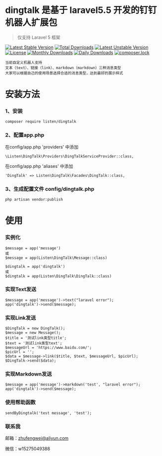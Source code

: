 # dingtalk 是基于 laravel5.5 开发的钉钉机器人扩展包

> 仅支持 Laravel 5 框架

[![Latest Stable Version](https://poser.pugx.org/listen/dingtalk/v/stable)](https://packagist.org/packages/listen/dingtalk)
[![Total Downloads](https://poser.pugx.org/listen/dingtalk/downloads)](https://packagist.org/packages/listen/dingtalk)
[![Latest Unstable Version](https://poser.pugx.org/listen/dingtalk/v/unstable)](https://packagist.org/packages/listen/dingtalk)
[![License](https://poser.pugx.org/listen/dingtalk/license)](https://packagist.org/packages/listen/dingtalk)
[![Monthly Downloads](https://poser.pugx.org/listen/dingtalk/d/monthly)](https://packagist.org/packages/listen/dingtalk)
[![Daily Downloads](https://poser.pugx.org/listen/dingtalk/d/daily)](https://packagist.org/packages/listen/dingtalk)
[![composer.lock](https://poser.pugx.org/listen/dingtalk/composerlock)](https://packagist.org/packages/listen/dingtalk)

```
当前自定义机器人支持
文本（text）、链接（link）、markdown（markdown）三种消息类型
大家可以根据自己的使用场景选择合适的消息类型，达到最好的展示样式
```

# 安装方法

### 1、安装

```
composer require listen/dingtalk
```
 
###  2、配置app.php

在config/app.php 'providers' 中添加 
```
\Listen\DingTalk\Providers\DingTalkServiceProvider::class,
```

在config/app.php 'aliases' 中添加
```
'DingTalk' => Listen\DingTalk\Facades\DingTalk::class,
```

###  3、生成配置文件 config/dingtalk.php

```
php artisan vendor:publish 
```

# 使用

### 实例化
```
$message = app('message')
或
$message = app(Listen\DingTalk\Message::class)

$dingtalk = app('dingtalk')
或
$dingtalk = app(Listen\DingTalk\DingTalk::class)
```

### 实现Text发送

```
$message = app('message')->text("laravel error");
app('dingtalk')->send($message);
```

### 实现Link发送
```
$DingTalk = new DingTalk();
$message = new Message();
$title = '测试link类型title';
$text = '测试link类型text';
$messageUrl = 'https://www.baidu.com/';
$picUrl = '';
$data = $message->link($title, $text, $messageUrl, $picUrl);
$DingTalk->send($data);
```

### 实现Markdown发送
```
$message = app('message')->markdown('test', "laravel error");
app('dingtalk')->send($message);
```

### 使用帮助函数
```
sendByDingtalk('test message', 'test');
```

### 联系我

邮箱：zhufengwei@aliyun.com

微信：w15275049388

